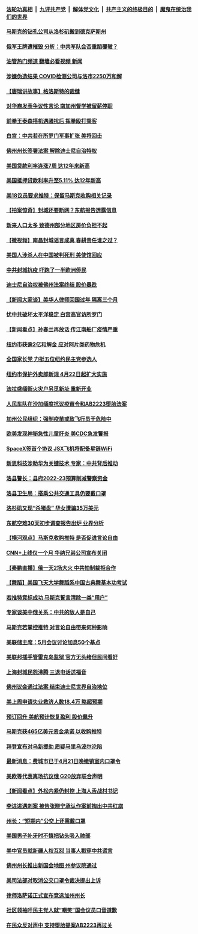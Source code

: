 ####  [法轮功真相](../../../../basic/blob/master/README.md?t=04230831) &nbsp;|&nbsp; [九评共产党](../../../../9ping.md/blob/master/README.md?t=04230831) &nbsp;|&nbsp; [解体党文化](../../../../jtdwh.md/blob/master/README.md?t=04230831)  &nbsp;|&nbsp; [共产主义的终极目的](../../../../gczydzjmd.md/blob/master/README.md?t=04230831) &nbsp;|&nbsp; [魔鬼在统治我们的世界](../../../../mgztzwmdsj.md/blob/master/README.md?t=04230831) 

#### [马斯克的钻孔公司从洛杉矶搬到德克萨斯州](../pages/nsc412/n13718052.md?t=04230831) 

#### [俄军王牌遭摧毁 分析：中共军队会否重蹈覆辙？](../pages/nsc412/n13717967.md?t=04230831) 

#### [油管热门频道 翻墙必看视频 新闻](http://78.141.244.201:81/youtube.html?04230831)

#### [涉嫌伪造结果 COVID检测公司与洛市2250万和解](../pages/nsc412/n13717948.md?t=04230831) 

#### [【唐瑞讲故事】格洛斯特的裁缝](../pages/nsc412/n13718047.md?t=04230831) 

#### [对华裔发表争议性言论 南加州督学被留薪停职](../pages/nsc412/n13717575.md?t=04230831) 

#### [前拳王泰森搭机遇骚扰后 挥拳殴打乘客](../pages/nsc412/n13717970.md?t=04230831) 

#### [白宫：中共若在所罗门军事扩张 美将回击](../pages/nsc412/n13717961.md?t=04230831) 

#### [佛州州长签署法案 解除迪士尼自治特权](../pages/nsc412/n13717956.md?t=04230831) 

#### [美国贷款利率连涨7周 达12年来新高](../pages/nsc412/n13717931.md?t=04230831) 

#### [美国抵押贷款利率升至5.11% 达12年新高](../pages/nsc412/n13717863.md?t=04230831) 

#### [美18议员要求推特：保留马斯克收购相关记录](../pages/nsc412/n13717868.md?t=04230831) 

#### [【拍案惊奇】封城还要断网？东航报告透露信息](../pages/nsc412/n13717915.md?t=04230831) 

#### [新来人口太多 致德州部分地区房价负担不起](../pages/nsc412/n13717899.md?t=04230831) 

#### [【微视频】南昌封城谣言成真 春耕责任谁之过？](../pages/nsc412/n13717877.md?t=04230831) 

#### [美国人涉杀人在中国被判死刑 美使馆回应](../pages/nsc412/n13717836.md?t=04230831) 

#### [中共封城抗疫 吓跑了一半欧洲侨民](../pages/nsc412/n13717854.md?t=04230831) 

#### [迪士尼自治权被佛州法案终结 股价暴跌](../pages/nsc412/n13717248.md?t=04230831) 

#### [【新闻大家谈】美华人律师回国过年 隔离三个月](../pages/nsc412/n13717388.md?t=04230831) 

#### [忧中共破坏太平洋稳定 白宫高官访所罗门](../pages/nsc412/n13717718.md?t=04230831) 

#### [【新闻看点】孙春兰再放话 传江南船厂疫情严重](../pages/nsc412/n13717213.md?t=04230831) 

#### [纽约市获逾2亿和解金 应对阿片类药物危机](../pages/nsc412/n13717463.md?t=04230831) 

#### [全国家长党 力挺五位纽约民主党参选人](../pages/nsc412/n13717466.md?t=04230831) 

#### [纽约市保护外卖郎新规 4月22日起扩大实施](../pages/nsc412/n13717438.md?t=04230831) 

#### [法拉盛缅街火灾户另觅新址 重新开业](../pages/nsc412/n13717445.md?t=04230831) 

#### [人民车队在沙加缅度抗议疫苗令和AB2223堕胎法案](../pages/nsc412/n13717422.md?t=04230831) 

#### [加州公民组织：强制疫苗或致飞行员于危险中](../pages/nsc412/n13717395.md?t=04230831) 

#### [欧美发现神秘急性儿童肝炎 美CDC急发警报](../pages/nsc412/n13717268.md?t=04230831) 

#### [SpaceX签首个协议 JSX飞机将配备星链WiFi](../pages/nsc412/n13717272.md?t=04230831) 

#### [新思科技涉助华为关键技术 专家：中共背后推动](../pages/nsc412/n13717246.md?t=04230831) 

#### [洛县警长：县府2022-23预算削减警察资金](../pages/nsc412/n13717356.md?t=04230831) 

#### [洛县卫生局：搭乘公共交通工具仍要戴口罩](../pages/nsc412/n13717347.md?t=04230831) 

#### [洛杉矶又现“杀猪盘” 华女遭骗35万美元](../pages/nsc412/n13717284.md?t=04230831) 

#### [东航空难30天初步调查报告出炉 业界分析](../pages/nsc412/n13717262.md?t=04230831) 

#### [【横河观点】马斯克收购推特 是否促进言论自由](../pages/nsc412/n13717261.md?t=04230831) 

#### [CNN+上线仅一个月 华纳兄弟公司宣布关闭](../pages/nsc412/n13717230.md?t=04230831) 

#### [【秦鹏直播】俄一天2场大火 中共怕制裁拒合作](../pages/nsc412/n13717244.md?t=04230831) 

#### [【舞蹈】美国飞天大学舞蹈系中国古典舞基本功考试](../pages/nsc412/n13717188.md?t=04230831) 

#### [若推特竞标成功 马斯克誓言清除一类“用户”](../pages/nsc412/n13717237.md?t=04230831) 

#### [专家谈美中俄关系：中共的敌人是自己](../pages/nsc412/n13716189.md?t=04230831) 

#### [马斯克若掌控推特 对言论自由带来何种影响](../pages/nsc412/n13717229.md?t=04230831) 

#### [美联储主席：5月会议讨论加息50个基点](../pages/nsc412/n13717139.md?t=04230831) 

#### [美联邦插手管雷克岛监狱 官方无头绪但民间看好](../pages/nsc412/n13716638.md?t=04230831) 

#### [上海封城民怨沸腾  三退电话送福音](../pages/nsc412/n13717033.md?t=04230831) 

#### [佛州议会通过法案 结束迪士尼世界自治地位](../pages/nsc412/n13717045.md?t=04230831) 

#### [美上周申请失业救济人数18.4万 略超预期](../pages/nsc412/n13717075.md?t=04230831) 

#### [预订回升 美航预计恢复盈利 股价飙升](../pages/nsc412/n13717041.md?t=04230831) 

#### [马斯克获465亿美元资金承诺 以收购推特](../pages/nsc412/n13717068.md?t=04230831) 

#### [拜登宣布对乌新援助 质疑马里乌波尔沦陷](../pages/nsc412/n13717073.md?t=04230831) 

#### [最新消息：费城市已于4月21日晚撤销室内口罩令](../pages/nsc412/n13717085.md?t=04230831) 

#### [美欧等代表离场抗议俄 G20放弃联合声明](../pages/nsc412/n13716869.md?t=04230831) 

#### [【新闻看点】外松内紧仍封控 上海人舌战村书记](../pages/nsc412/n13716385.md?t=04230831) 

#### [李进进遇刺案  被告张晓宁承认作案前掏出中共红旗](../pages/nsc412/n13716655.md?t=04230831) 

#### [州长：“短期内”公交上还需戴口罩](../pages/nsc412/n13716634.md?t=04230831) 

#### [美国男子补牙时不慎把钻头吸入肺部](../pages/nsc412/n13716572.md?t=04230831) 

#### [美中官员就新疆人权互怼 当事人戳穿中共谎言](../pages/nsc412/n13716623.md?t=04230831) 

#### [佛州州长推出新国会地图 州参议院通过](../pages/nsc412/n13716536.md?t=04230831) 

#### [美司法部对取消公交口罩令裁决提出上诉](../pages/nsc412/n13716568.md?t=04230831) 

#### [律师洛萨诺正式宣布竞选加州州长](../pages/nsc412/n13716588.md?t=04230831) 

#### [社区领袖吁民主党人就“嘲笑”国会议员口音道歉](../pages/nsc412/n13716584.md?t=04230831) 

#### [在民众反对声中 支持堕胎提案AB2223再过关](../pages/nsc412/n13716552.md?t=04230831) 

<img src='http://gfw-breaker.win/goodnews/indexes/nsc412.md' width='0px' height='0px'/>
